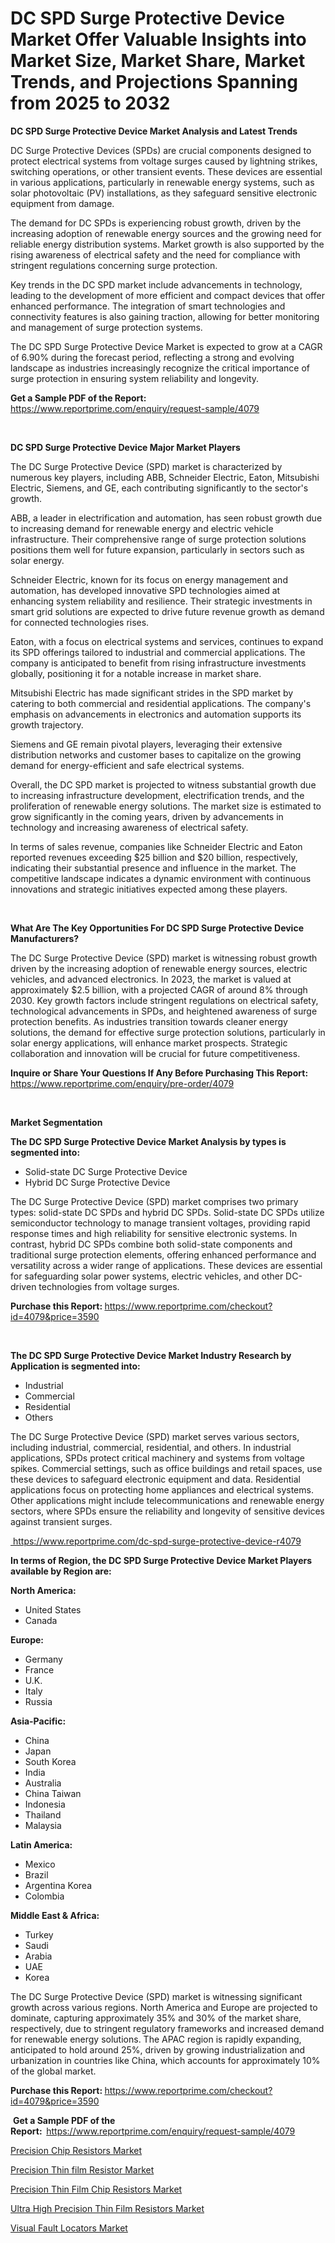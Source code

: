 <p><h1>DC SPD Surge Protective Device Market Offer Valuable Insights into Market Size, Market Share, Market Trends, and Projections Spanning from 2025 to 2032</h1></p><p><strong>DC SPD Surge Protective Device Market Analysis and Latest Trends</strong></p>
<p><p>DC Surge Protective Devices (SPDs) are crucial components designed to protect electrical systems from voltage surges caused by lightning strikes, switching operations, or other transient events. These devices are essential in various applications, particularly in renewable energy systems, such as solar photovoltaic (PV) installations, as they safeguard sensitive electronic equipment from damage. </p><p>The demand for DC SPDs is experiencing robust growth, driven by the increasing adoption of renewable energy sources and the growing need for reliable energy distribution systems. Market growth is also supported by the rising awareness of electrical safety and the need for compliance with stringent regulations concerning surge protection.</p><p>Key trends in the DC SPD market include advancements in technology, leading to the development of more efficient and compact devices that offer enhanced performance. The integration of smart technologies and connectivity features is also gaining traction, allowing for better monitoring and management of surge protection systems. </p><p>The DC SPD Surge Protective Device Market is expected to grow at a CAGR of 6.90% during the forecast period, reflecting a strong and evolving landscape as industries increasingly recognize the critical importance of surge protection in ensuring system reliability and longevity.</p></p>
<p><strong>Get a Sample PDF of the Report:&nbsp;</strong> <a href="https://www.reportprime.com/enquiry/request-sample/4079?utm_campaign=2115&utm_medium=2&utm_source=Github&utm_content=ia&utm_term=18032025&utm_id=dc-spd-surge-protective-device">https://www.reportprime.com/enquiry/request-sample/4079</a></p>
<p>&nbsp;</p>
<p><strong>DC SPD Surge Protective Device Major Market Players</strong></p>
<p><p>The DC Surge Protective Device (SPD) market is characterized by numerous key players, including ABB, Schneider Electric, Eaton, Mitsubishi Electric, Siemens, and GE, each contributing significantly to the sector's growth. </p><p>ABB, a leader in electrification and automation, has seen robust growth due to increasing demand for renewable energy and electric vehicle infrastructure. Their comprehensive range of surge protection solutions positions them well for future expansion, particularly in sectors such as solar energy.</p><p>Schneider Electric, known for its focus on energy management and automation, has developed innovative SPD technologies aimed at enhancing system reliability and resilience. Their strategic investments in smart grid solutions are expected to drive future revenue growth as demand for connected technologies rises.</p><p>Eaton, with a focus on electrical systems and services, continues to expand its SPD offerings tailored to industrial and commercial applications. The company is anticipated to benefit from rising infrastructure investments globally, positioning it for a notable increase in market share.</p><p>Mitsubishi Electric has made significant strides in the SPD market by catering to both commercial and residential applications. The company's emphasis on advancements in electronics and automation supports its growth trajectory.</p><p>Siemens and GE remain pivotal players, leveraging their extensive distribution networks and customer bases to capitalize on the growing demand for energy-efficient and safe electrical systems. </p><p>Overall, the DC SPD market is projected to witness substantial growth due to increasing infrastructure development, electrification trends, and the proliferation of renewable energy solutions. The market size is estimated to grow significantly in the coming years, driven by advancements in technology and increasing awareness of electrical safety.</p><p>In terms of sales revenue, companies like Schneider Electric and Eaton reported revenues exceeding $25 billion and $20 billion, respectively, indicating their substantial presence and influence in the market. The competitive landscape indicates a dynamic environment with continuous innovations and strategic initiatives expected among these players.</p></p>
<p>&nbsp;</p>
<p><strong>What Are The Key Opportunities For DC SPD Surge Protective Device Manufacturers?</strong></p>
<p><p>The DC Surge Protective Device (SPD) market is witnessing robust growth driven by the increasing adoption of renewable energy sources, electric vehicles, and advanced electronics. In 2023, the market is valued at approximately $2.5 billion, with a projected CAGR of around 8% through 2030. Key growth factors include stringent regulations on electrical safety, technological advancements in SPDs, and heightened awareness of surge protection benefits. As industries transition towards cleaner energy solutions, the demand for effective surge protection solutions, particularly in solar energy applications, will enhance market prospects. Strategic collaboration and innovation will be crucial for future competitiveness.</p></p>
<p><strong>Inquire or Share Your Questions If Any Before Purchasing This Report:</strong> <a href="https://www.reportprime.com/enquiry/pre-order/4079?utm_campaign=2115&utm_medium=2&utm_source=Github&utm_content=ia&utm_term=18032025&utm_id=dc-spd-surge-protective-device">https://www.reportprime.com/enquiry/pre-order/4079</a></p>
<p>&nbsp;</p>
<p><strong>Market Segmentation</strong></p>
<p><strong>The DC SPD Surge Protective Device Market Analysis by types is segmented into:</strong></p>
<p><ul><li>Solid-state DC Surge Protective Device</li><li>Hybrid DC Surge Protective Device</li></ul></p>
<p><p>The DC Surge Protective Device (SPD) market comprises two primary types: solid-state DC SPDs and hybrid DC SPDs. Solid-state DC SPDs utilize semiconductor technology to manage transient voltages, providing rapid response times and high reliability for sensitive electronic systems. In contrast, hybrid DC SPDs combine both solid-state components and traditional surge protection elements, offering enhanced performance and versatility across a wider range of applications. These devices are essential for safeguarding solar power systems, electric vehicles, and other DC-driven technologies from voltage surges.</p></p>
<p><strong>Purchase this Report:&nbsp;</strong><a href="https://www.reportprime.com/checkout?id=4079&price=3590&utm_campaign=2115&utm_medium=2&utm_source=Github&utm_content=ia&utm_term=18032025&utm_id=dc-spd-surge-protective-device">https://www.reportprime.com/checkout?id=4079&price=3590</a></p>
<p>&nbsp;</p>
<p><strong>The DC SPD Surge Protective Device Market Industry Research by Application is segmented into:</strong></p>
<p><ul><li>Industrial</li><li>Commercial</li><li>Residential</li><li>Others</li></ul></p>
<p><p>The DC Surge Protective Device (SPD) market serves various sectors, including industrial, commercial, residential, and others. In industrial applications, SPDs protect critical machinery and systems from voltage spikes. Commercial settings, such as office buildings and retail spaces, use these devices to safeguard electronic equipment and data. Residential applications focus on protecting home appliances and electrical systems. Other applications might include telecommunications and renewable energy sectors, where SPDs ensure the reliability and longevity of sensitive devices against transient surges.</p></p>
<p><a href="https://www.reportprime.com/dc-spd-surge-protective-device-r4079?utm_campaign=2115&utm_medium=2&utm_source=Github&utm_content=ia&utm_term=18032025&utm_id=dc-spd-surge-protective-device">&nbsp;https://www.reportprime.com/dc-spd-surge-protective-device-r4079</a></p>
<p><strong>In terms of Region, the DC SPD Surge Protective Device Market Players available by Region are:</strong></p>
<p>
    <p> <strong> North America: </strong>
        <ul>
            <li>United States</li>
            <li>Canada</li>
        </ul>
        </p> 
    <p> <strong> Europe: </strong>
        <ul>
            <li>Germany</li>
            <li>France</li>
            <li>U.K.</li>
            <li>Italy</li>
            <li>Russia</li>
        </ul>
        </p> 
    <p> <strong> Asia-Pacific: </strong>
        <ul>
            <li>China</li>
            <li>Japan</li>
            <li>South Korea</li>
            <li>India</li>
            <li>Australia</li>
            <li>China Taiwan</li>
            <li>Indonesia</li>
            <li>Thailand</li>
            <li>Malaysia</li>
        </ul>
        </p> 
    <p> <strong> Latin America: </strong>
        <ul>
            <li>Mexico</li>
            <li>Brazil</li>
            <li>Argentina Korea</li>
            <li>Colombia</li>
        </ul>
        </p> 
    <p> <strong> Middle East & Africa: </strong>
        <ul>
            <li>Turkey</li>
            <li>Saudi</li>
            <li>Arabia</li>
            <li>UAE</li>
            <li>Korea</li>
        </ul>
    </p>
    </p>
<p><p>The DC Surge Protective Device (SPD) market is witnessing significant growth across various regions. North America and Europe are projected to dominate, capturing approximately 35% and 30% of the market share, respectively, due to stringent regulatory frameworks and increased demand for renewable energy solutions. The APAC region is rapidly expanding, anticipated to hold around 25%, driven by growing industrialization and urbanization in countries like China, which accounts for approximately 10% of the global market.</p></p>
<p><strong>Purchase this Report: </strong><a href="https://www.reportprime.com/checkout?id=4079&price=3590&utm_campaign=2115&utm_medium=2&utm_source=Github&utm_content=ia&utm_term=18032025&utm_id=dc-spd-surge-protective-device">https://www.reportprime.com/checkout?id=4079&price=3590</a></p>
<p>&nbsp;<strong>Get a Sample PDF of the Report:&nbsp;&nbsp;</strong><a href="https://www.reportprime.com/enquiry/request-sample/4079?utm_campaign=2115&utm_medium=2&utm_source=Github&utm_content=ia&utm_term=18032025&utm_id=dc-spd-surge-protective-device">https://www.reportprime.com/enquiry/request-sample/4079</a></p>
<p><strong></strong></p>
<p><p><a href="https://github.com/laverkyllozc/Market-Research-Report-List-1/blob/main/precision-chip-resistors-market.md?utm_campaign=2115&utm_medium=2&utm_source=Github&utm_content=ia&utm_term=18032025&utm_id=dc-spd-surge-protective-device">Precision Chip Resistors Market</a></p><p><a href="https://github.com/clemmheisefy/Market-Research-Report-List-1/blob/main/precision-thin-film-resistor-market.md?utm_campaign=2115&utm_medium=2&utm_source=Github&utm_content=ia&utm_term=18032025&utm_id=dc-spd-surge-protective-device">Precision Thin film Resistor Market</a></p><p><a href="https://github.com/lontohhikma/Market-Research-Report-List-1/blob/main/precision-thin-film-chip-resistors-market.md?utm_campaign=2115&utm_medium=2&utm_source=Github&utm_content=ia&utm_term=18032025&utm_id=dc-spd-surge-protective-device">Precision Thin Film Chip Resistors Market</a></p><p><a href="https://github.com/steegeneat/Market-Research-Report-List-1/blob/main/ultra-high-precision-thin-film-resistors-market.md?utm_campaign=2115&utm_medium=2&utm_source=Github&utm_content=ia&utm_term=18032025&utm_id=dc-spd-surge-protective-device">Ultra High Precision Thin Film Resistors Market</a></p><p><a href="https://github.com/payareganiou/Market-Research-Report-List-1/blob/main/visual-fault-locators-market.md?utm_campaign=2115&utm_medium=2&utm_source=Github&utm_content=ia&utm_term=18032025&utm_id=dc-spd-surge-protective-device">Visual Fault Locators Market</a></p></p>